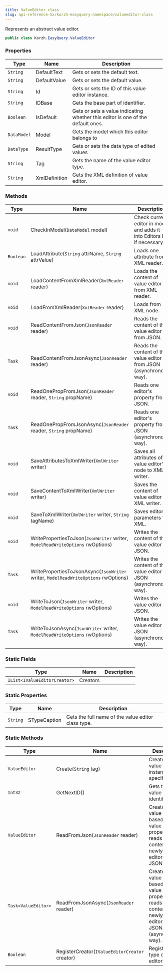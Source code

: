 ```yaml
---
title: ValueEditor class
slug: api-reference-5x/korzh-easyquery-namespace/valueeditor-class
---
```


Represents an abstract value editor.
```csharp
public class Korzh.EasyQuery.ValueEditor

```

### Properties

| Type | Name | Description | 
| --- | --- | --- | 
| `String` | DefaultText | Gets or sets the default text. | 
| `String` | DefaultValue | Gets or sets the default value. | 
| `String` | Id | Gets or sets the ID of this value editor instance. | 
| `String` | IDBase | Gets the base part of identifier. | 
| `Boolean` | IsDefault | Gets or sets a value indicating whether this editor is one of the default ones. | 
| `DataModel` | Model | Gets the model which this editor belongs to | 
| `DataType` | ResultType | Gets or sets the data type of edited values | 
| `String` | Tag | Gets the name of the value editor type. | 
| `String` | XmlDefinition | Gets the XML definition of value editor. | 


### Methods

| Type | Name | Description | 
| --- | --- | --- | 
| `void` | CheckInModel(`DataModel` model) | Check current editor in model and adds it into Editors list if necessary. | 
| `Boolean` | LoadAttribute(`String` attrName, `String` attrValue) | Loads one attribute from XML reader. | 
| `void` | LoadContentFromXmlReader(`XmlReader` reader) | Loads the content of value editor from XML reader. | 
| `void` | LoadFromXmlReader(`XmlReader` reader) | Loads from XML node. | 
| `void` | ReadContentFromJson(`JsonReader` reader) | Reads the content of the value editor from JSON. | 
| `Task` | ReadContentFromJsonAsync(`JsonReader` reader) | Reads the content of the value editor from JSON (asynchronous way). | 
| `void` | ReadOnePropFromJson(`JsonReader` reader, `String` propName) | Reads one editor's property from JSON. | 
| `Task` | ReadOnePropFromJsonAsync(`JsonReader` reader, `String` propName) | Reads one editor's property from JSON (asynchronous way). | 
| `void` | SaveAttributesToXmlWriter(`XmlWriter` writer) | Saves all attributes of value editor's node to XML writer. | 
| `void` | SaveContentToXmlWriter(`XmlWriter` writer) | Saves the content of value editor to XML writer. | 
| `void` | SaveToXmlWriter(`XmlWriter` writer, `String` tagName) | Saves editor parameters to XML. | 
| `void` | WritePropertiesToJson(`JsonWriter` writer, `ModelReadWriteOptions` rwOptions) | Writes the content of the value editor to JSON. | 
| `Task` | WritePropertiesToJsonAsync(`JsonWriter` writer, `ModelReadWriteOptions` rwOptions) | Writes the content of the value editor to JSON (asynchronous way). | 
| `void` | WriteToJson(`JsonWriter` writer, `ModelReadWriteOptions` rwOptions) | Writes the value editor to JSON. | 
| `Task` | WriteToJsonAsync(`JsonWriter` writer, `ModelReadWriteOptions` rwOptions) | Writes the value editor to JSON (asynchronous way). | 


### Static Fields

| Type | Name | Description | 
| --- | --- | --- | 
| `IList<IValueEditorCreator>` | Creators |  | 


### Static Properties

| Type | Name | Description | 
| --- | --- | --- | 
| `String` | STypeCaption | Gets the full name of the value editor class type. | 


### Static Methods

| Type | Name | Description | 
| --- | --- | --- | 
| `ValueEditor` | Create(`String` tag) | Creates a value editor instance of the specified type. | 
| `Int32` | GetNextID() | Gets the next value editor identifier. | 
| `ValueEditor` | ReadFromJson(`JsonReader` reader) | Creates a value editor based on the value of "tag" property and reads the content of the newly created editor from JSON. | 
| `Task<ValueEditor>` | ReadFromJsonAsync(`JsonReader` reader) | Creates a value editor based on the value of "tag" property and reads the content of the newly created editor from JSON (asynchronous way). | 
| `Boolean` | RegisterCreator(`IValueEditorCreator` creator) | Registers new type of value editor. |